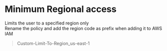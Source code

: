 # Minimum Regional access

Limits the user to a specified region only  
Rename the policy and add the region code as prefix when adding it to AWS IAM  
  
>Custom-Limit-To-Region_us-east-1
